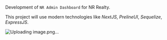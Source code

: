 Development of `NR Admin Dashboard` for NR Realty. 

This project will use modern technologies like *NextJS*, *PrelineUI*, *Sequelize*, *ExpressJS*.

![Uploading image.png…]()

